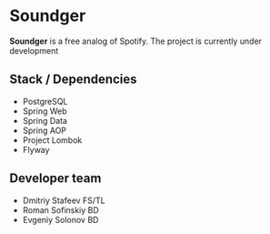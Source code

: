 # Soundger
**Soundger** is a free analog of Spotify.
The project is currently under development

## Stack / Dependencies
* PostgreSQL
* Spring Web
* Spring Data
* Spring AOP
* Project Lombok
* Flyway

## Developer team
* Dmitriy Stafeev FS/TL
* Roman Sofinskiy BD
* Evgeniy Solonov BD
